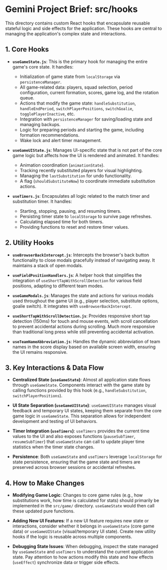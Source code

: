 # Gemini Project Brief: src/hooks

This directory contains custom React hooks that encapsulate reusable stateful logic and side effects for the application. These hooks are central to managing the application's complex state and interactions.

## 1. Core Hooks

- **`useGameState.js`**: This is the primary hook for managing the entire game's core state. It handles:
  - Initialization of game state from `localStorage` via `persistenceManager`.
  - All game-related data: players, squad selection, period configuration, current formation, scores, game log, and the rotation queue.
  - Actions that modify the game state: `handleSubstitution`, `handleEndPeriod`, `switchPlayerPositions`, `switchGoalie`, `togglePlayerInactive`, etc.
  - Integration with `persistenceManager` for saving/loading state and managing backups.
  - Logic for preparing periods and starting the game, including formation recommendations.
  - Wake lock and alert timer management.

- **`useGameUIState.js`**: Manages UI-specific state that is not part of the core game logic but affects how the UI is rendered and animated. It handles:
  - Animation coordination (`animationState`).
  - Tracking recently substituted players for visual highlighting.
  - Managing the `lastSubstitution` for undo functionality.
  - A flag (`shouldSubstituteNow`) to coordinate immediate substitution actions.

- **`useTimers.js`**: Encapsulates all logic related to the match timer and substitution timer. It handles:
  - Starting, stopping, pausing, and resuming timers.
  - Persisting timer state to `localStorage` to survive page refreshes.
  - Calculating elapsed time for both timers.
  - Providing functions to reset and restore timer values.

## 2. Utility Hooks

- **`useBrowserBackIntercept.js`**: Intercepts the browser's back button functionality to close modals gracefully instead of navigating away. It maintains a stack of open modals.

- **`useFieldPositionHandlers.js`**: A helper hook that simplifies the integration of `useShortTapWithScrollDetection` for various field positions, adapting to different team modes.

- **`useGameModals.js`**: Manages the state and actions for various modals used throughout the game UI (e.g., player selection, substitute options, goalie switch). It integrates with `useBrowserBackIntercept`.

- **`useShortTapWithScrollDetection.js`**: Provides responsive short tap detection (150ms) for touch and mouse events, with scroll cancellation to prevent accidental actions during scrolling. Much more responsive than traditional long press while still preventing accidental activation.

- **`useTeamNameAbbreviation.js`**: Handles the dynamic abbreviation of team names in the score display based on available screen width, ensuring the UI remains responsive.

## 3. Key Interactions & Data Flow

- **Centralized State (`useGameState`)**: Almost all application state flows through `useGameState`. Components interact with the game state by calling functions provided by this hook (e.g., `handleSubstitution`, `switchPlayerPositions`).

- **UI State Separation (`useGameUIState`)**: `useGameUIState` manages visual feedback and temporary UI states, keeping them separate from the core game logic in `useGameState`. This separation allows for independent development and testing of UI behaviors.

- **Timer Integration (`useTimers`)**: `useTimers` provides the current time values to the UI and also exposes functions (`pauseSubTimer`, `resumeSubTimer`) that `useGameState` can call to update player time statistics when the timer state changes.

- **Persistence**: Both `useGameState` and `useTimers` leverage `localStorage` for state persistence, ensuring that the game state and timers are preserved across browser sessions or accidental refreshes.

## 4. How to Make Changes

- **Modifying Game Logic**: Changes to core game rules (e.g., how substitutions work, how time is calculated for stats) should primarily be implemented in the `src/game/` directory. `useGameState` would then call these updated pure functions.

- **Adding New UI Features**: If a new UI feature requires new state or interactions, consider whether it belongs in `useGameState` (core game data) or `useGameUIState` (visual/temporary UI state). Create new utility hooks if the logic is reusable across multiple components.

- **Debugging State Issues**: When debugging, inspect the state managed by `useGameState` and `useTimers` to understand the current application state. Pay attention to how actions modify this state and how effects (`useEffect`) synchronize data or trigger side effects.